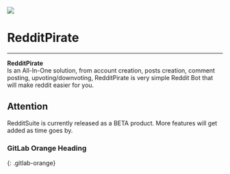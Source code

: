 ![ ](https://github.com/TP-online/RedditPirate/assets/126422431/a7697697-0ba3-4bb3-a65e-c5d024e3d719)
# **RedditPirate**
___
**RedditPirate**<br>
Is an All-In-One solution, from account creation, posts creation, comment posting, upvoting/downvoting, RedditPirate is very simple Reddit Bot that will make reddit easier for you.<br>

## Attention
RedditSuite is currently released as a BETA product. More features will get added as time goes by.
### GitLab Orange Heading
{: .gitlab-orange}
